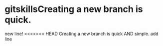# gitskillsCreating a new branch is quick.
new line!
<<<<<<< HEAD
Creating a new branch is quick AND simple.
add line
